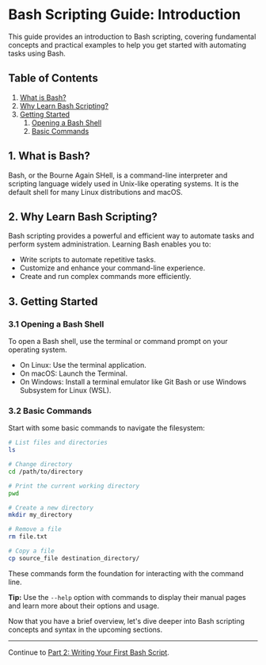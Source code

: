 # Bash Scripting Guide: Introduction

This guide provides an introduction to Bash scripting, covering fundamental concepts and practical examples to help you get started with automating tasks using Bash.

## Table of Contents

1. [What is Bash?](#1-what-is-bash)
2. [Why Learn Bash Scripting?](#2-why-learn-bash-scripting)
3. [Getting Started](#3-getting-started)
   1. [Opening a Bash Shell](#31-opening-a-bash-shell)
   2. [Basic Commands](#32-basic-commands)

## 1. What is Bash?

Bash, or the Bourne Again SHell, is a command-line interpreter and scripting language widely used in Unix-like operating systems. It is the default shell for many Linux distributions and macOS.

## 2. Why Learn Bash Scripting?

Bash scripting provides a powerful and efficient way to automate tasks and perform system administration. Learning Bash enables you to:
- Write scripts to automate repetitive tasks.
- Customize and enhance your command-line experience.
- Create and run complex commands more efficiently.

## 3. Getting Started

### 3.1 Opening a Bash Shell

To open a Bash shell, use the terminal or command prompt on your operating system.

- On Linux: Use the terminal application.
- On macOS: Launch the Terminal.
- On Windows: Install a terminal emulator like Git Bash or use Windows Subsystem for Linux (WSL).

### 3.2 Basic Commands

Start with some basic commands to navigate the filesystem:

```bash
# List files and directories
ls

# Change directory
cd /path/to/directory

# Print the current working directory
pwd

# Create a new directory
mkdir my_directory

# Remove a file
rm file.txt

# Copy a file
cp source_file destination_directory/
```

These commands form the foundation for interacting with the command line.

**Tip:** Use the `--help` option with commands to display their manual pages and learn more about their options and usage.

Now that you have a brief overview, let's dive deeper into Bash scripting concepts and syntax in the upcoming sections.

---
Continue to [Part 2: Writing Your First Bash Script](02.first_script.md).
